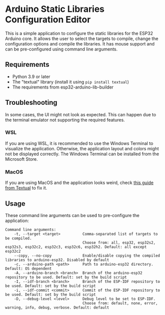 # Arduino Static Libraries Configuration Editor

This is a simple application to configure the static libraries for the ESP32 Arduino core.
It allows the user to select the targets to compile, change the configuration options and compile the libraries.
It has mouse support and can be pre-configured using command line arguments.

## Requirements
  - Python 3.9 or later
  - The "textual" library (install it using `pip install textual`)
  - The requirements from esp32-arduino-lib-builder

## Troubleshooting

In some cases, the UI might not look as expected. This can happen due to the terminal emulator not supporting the required features.

### WSL

If you are using WSL, it is recommended to use the Windows Terminal to visualize the application. Otherwise, the application layout and colors might not be displayed correctly.
The Windows Terminal can be installed from the Microsoft Store.

### MacOS

If you are using MacOS and the application looks weird, check [this guide from Textual](https://textual.textualize.io/FAQ/#why-doesnt-textual-look-good-on-macos) to fix it.

## Usage

These command line arguments can be used to pre-configure the application:

```
Command line arguments:
    -t, --target <target>          Comma-separated list of targets to be compiled.
                                   Choose from: all, esp32, esp32s2, esp32s3, esp32c2, esp32c3, esp32c6, esp32h2. Default: all except esp32c2
    --copy, --no-copy              Enable/disable copying the compiled libraries to arduino-esp32. Disabled by default
    -c, --arduino-path <path>      Path to arduino-esp32 directory. Default: OS dependent
    -A, --arduino-branch <branch>  Branch of the arduino-esp32 repository to be used. Default: set by the build script
    -I, --idf-branch <branch>      Branch of the ESP-IDF repository to be used. Default: set by the build script
    -i, --idf-commit <commit>      Commit of the ESP-IDF repository to be used. Default: set by the build script
    -D, --debug-level <level>      Debug level to be set to ESP-IDF.
                                   Choose from: default, none, error, warning, info, debug, verbose. Default: default
```
